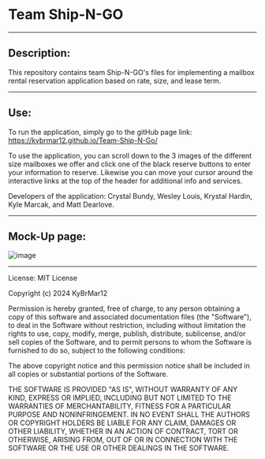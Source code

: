 # **Team Ship-N-GO**

---

## Description:

This repository contains team Ship-N-GO's files for implementing a mailbox rental reservation application based on rate, size, and lease term. 

---

## Use:

To run the application, simply go to the gitHub page link: https://kybrmar12.github.io/Team-Ship-N-Go/ 

To use the application, you can scroll down to the 3 images of the different size mailboxes we offer and click one of the black reserve buttons to enter your information to reserve. Likewise you can move your cursor around the interactive links at the top of the header for additional info and services.  

Developers of the application: Crystal Bundy, Wesley Louis, Krystal Hardin, Kyle Marcak, and Matt Dearlove. 

---

## Mock-Up page: 
![image](https://github.com/user-attachments/assets/2131e4f7-8a2b-42eb-bd5a-027815fa479d)

---

License: 
MIT License

Copyright (c) 2024 KyBrMar12

Permission is hereby granted, free of charge, to any person obtaining a copy
of this software and associated documentation files (the "Software"), to deal
in the Software without restriction, including without limitation the rights
to use, copy, modify, merge, publish, distribute, sublicense, and/or sell
copies of the Software, and to permit persons to whom the Software is
furnished to do so, subject to the following conditions:

The above copyright notice and this permission notice shall be included in all
copies or substantial portions of the Software.

THE SOFTWARE IS PROVIDED "AS IS", WITHOUT WARRANTY OF ANY KIND, EXPRESS OR
IMPLIED, INCLUDING BUT NOT LIMITED TO THE WARRANTIES OF MERCHANTABILITY,
FITNESS FOR A PARTICULAR PURPOSE AND NONINFRINGEMENT. IN NO EVENT SHALL THE
AUTHORS OR COPYRIGHT HOLDERS BE LIABLE FOR ANY CLAIM, DAMAGES OR OTHER
LIABILITY, WHETHER IN AN ACTION OF CONTRACT, TORT OR OTHERWISE, ARISING FROM,
OUT OF OR IN CONNECTION WITH THE SOFTWARE OR THE USE OR OTHER DEALINGS IN THE
SOFTWARE.
